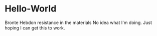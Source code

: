 # Hello-World
Bronte Hebdon resistance in the materials
No idea what I'm doing. Just hoping I can get this to work.
